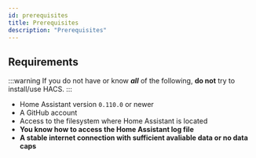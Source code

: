 ```yaml
---
id: prerequisites
title: Prerequisites
description: "Prerequisites"
---
```


## Requirements

:::warning
If you do not have or know **_all_** of the following, **do not** try to install/use HACS.
:::

- Home Assistant version `0.110.0` or newer
- A GitHub account
- Access to the filesystem where Home Assistant is located
- **You know how to access the Home Assistant log file**
- **A stable internet connection with sufficient avaliable data or no data caps**
